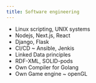 ```yaml
---
title: Software engineering
---
```


- Linux scripting, UNIX systems
- Nodejs, Next.js, React
- Django, Flask
- CI/CD ~ Ansible, Jenkis
- Linked Data principles
- RDF-XML, SOLID-pods
- Own Compiler for Golang
- Own Game engine ~ openGL
